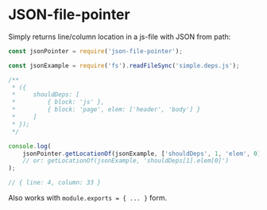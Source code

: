 # JSON-file-pointer

Simply returns line/column location in a js-file with JSON from path:

```js
const jsonPointer = require('json-file-pointer');

const jsonExample = require('fs').readFileSync('simple.deps.js');

/**
 * ({
 *     shouldDeps: [
 *         { block: 'js' },
 *         { block: 'page', elem: ['header', 'body'] }
 *     ]
 * });
 */

console.log(
    jsonPointer.getLocationOf(jsonExample, ['shouldDeps', 1, 'elem', 0])
    // or: getLocationOf(jsonExample, 'shouldDeps[1].elem[0]')
);

// { line: 4, column: 33 }
```

Also works with `module.exports = { ... }` form.
